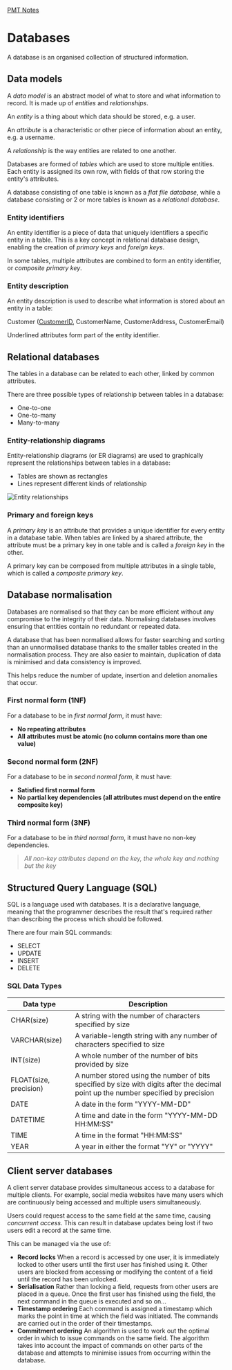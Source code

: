 [PMT Notes](https://www.physicsandmathstutor.com/pdf-pages/?pdf=https%3A%2F%2Fpmt.physicsandmathstutor.com%2Fdownload%2FComputer-Science%2FA-level%2FNotes%2FAQA%2F10-Fundamentals-of-Databases%2FAdvanced%2F10.%20Fundamentals%20of%20Databases%20-%20Advanced.pdf)

# Databases

A database is an organised collection of structured information. 

## Data models

A *data model* is an abstract model of what to store and what information to record. It is made up of *entities* and *relationships*.

An *entity* is a thing about which data should be stored, e.g. a user.

An *attribute* is a characteristic or other piece of information about an entity, e.g. a username. 

A *relationship* is the way entities are related to one another.

Databases are formed of *tables* which are used to store multiple entities. Each entity is assigned its own row, with fields of that row storing the entity's attributes.

A database consisting of one table is known as a *flat file database*, while a database consisting or 2 or more tables is known as a *relational database*.

### Entity identifiers 

An entity identifier is a piece of data that uniquely identifiers a specific entity in a table. This is a key concept in relational database design, enabling the creation of *primary keys* and *foreign keys*.

In some tables, multiple attributes are combined to form an entity identifier, or *composite primary key*.

### Entity description

An entity description is used to describe what information is stored about an entity in a table:

Customer (<u>CustomerID</u>, CustomerName, CustomerAddress, CustomerEmail)

Underlined attributes form part of the entity identifier.

## Relational databases

The tables in a database can be related to each other, linked by common attributes.

There are three possible types of relationship between tables in a database:
- One-to-one
- One-to-many
- Many-to-many

### Entity-relationship diagrams

Entity-relationship diagrams (or ER diagrams) are used to graphically represent the relationships between tables in a database:
- Tables are shown as rectangles
- Lines represent different kinds of relationship

![Entity relationships](/Static/entity-relationships.png)

### Primary and foreign keys

A *primary key* is an attribute that provides a unique identifier for every entity in a database table. When tables are linked by a shared attribute, the attribute must be a primary key in one table and is called a *foreign key* in the other.

A primary key can be composed from multiple attributes in a single table, which is called a *composite primary key*.

## Database normalisation

Databases are normalised so that they can be more efficient without any compromise to the integrity of their data. Normalising databases involves ensuring that entities contain no redundant or repeated data.

A database that has been normalised allows for faster searching and sorting than an unnormalised database thanks to the smaller tables created in the normalisation process. They are also easier to maintain, duplication of data is minimised and data consistency is improved.

This helps reduce the number of update, insertion and deletion anomalies that occur.

### First normal form (1NF)

For a database to be in *first normal form*, it must have:
- **No repeating attributes**
- **All attributes must be atomic (no column contains more than one value)**

### Second normal form (2NF)

For a database to be in *second normal form*, it must have:
- **Satisfied first normal form**
- **No partial key dependencies (all attributes must depend on the entire composite key)**

### Third normal form (3NF)

For a database to be in *third normal form*, it must have no non-key dependencies.

> *All non-key attributes depend on the key, the whole key and nothing but the key*

## Structured Query Language (SQL)

SQL is a language used with databases. It is a declarative language, meaning that the programmer describes the result that's required rather than describing the process which should be followed.

There are four main SQL commands:
- SELECT
- UPDATE
- INSERT
- DELETE

### SQL Data Types

| Data type              | Description                                                                                                                         |
| ---------------------- | ----------------------------------------------------------------------------------------------------------------------------------- |
| CHAR(size)             | A string with the number of characters specified by size                                                                            |
| VARCHAR(size)          | A variable-length string with any number of characters specified to size                                                            |
| INT(size)              | A whole number of the number of bits provided by size                                                                               |
| FLOAT(size, precision) | A number stored using the number of bits specified by size with digits after the decimal point up the number specified by precision |
| DATE                   | A date in the form "YYYY-MM-DD"                                                                                                     |
| DATETIME               | A time and date in the form "YYYY-MM-DD HH:MM:SS"                                                                                   |
| TIME                   | A time in the format "HH:MM:SS"                                                                                                     |
| YEAR                   | A year in either the format "YY" or "YYYY"                                                                                          |

## Client server databases

A client server database provides simultaneous access to a database for multiple clients. For example, social media websites have many users which are continuously being accessed and multiple users simultaneously.

Users could request access to the same field at the same time, causing *concurrent access*. This can result in database updates being lost if two users edit a record at the same time.

This can be managed via the use of:
- **Record locks**
  When a record is accessed by one user, it is immediately locked to other users until the first user has finished using it. Other users are blocked from accessing or modifying the content of a field until the record has been unlocked.
- **Serialisation**
  Rather than locking a field, requests from other users are placed in a queue. Once the first user has finished using the field, the next command in the queue is executed and so on...
- **Timestamp ordering**
  Each command is assigned a timestamp which marks the point in time at which the field was initiated. The commands are carried out in the order of their timestamps.
- **Commitment ordering**
  An algorithm is used to work out the optimal order in which to issue commands on the same field. The algorithm takes into account the impact of commands on other parts of the database and attempts to minimise issues from occurring within the database.
